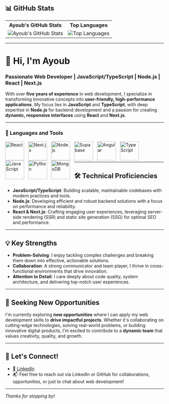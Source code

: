 ## 📊 GitHub Stats

<table>
  <tr>
    <th style="text-align:center">Ayoub's GitHub Stats</th>
    <th style="text-align:center">Top Languages</th>
  </tr>
  <tr>
    <td>
      <img src="https://github-stats-readme-beta.vercel.app/api?username=ayoubaloui94&show_icons=true&theme=github_dark&hide_border=true" alt="Ayoub's GitHub Stats" />
    </td>
    <td>
      <img src="https://github-stats-readme-beta.vercel.app/api/top-langs/?username=ayoubaloui94&layout=compact&theme=github_dark&hide_border=true" alt="Top Languages" />
    </td>
  </tr>
</table>

---

# 👋 Hi, I'm Ayoub

### Passionate Web Developer | JavaScript/TypeScript | Node.js | React | Next.js

With over **five years of experience** in web development, I specialize in transforming innovative concepts into **user-friendly, high-performance applications**. My focus lies in **JavaScript** and **TypeScript**, with deep expertise in **Node.js** for backend development and a passion for creating **dynamic, responsive interfaces** using **React** and **Next.js**.

---

### 🧰 Languages and Tools

<img align="left" alt="React" width="60px" style="padding-right:10px;" src="https://cdn.jsdelivr.net/gh/devicons/devicon/icons/react/react-original.svg" />
<img align="left" alt="Next.js" width="60px" style="padding-right:10px;" src="https://cdn.jsdelivr.net/gh/devicons/devicon/icons/nextjs/nextjs-original.svg" />
<img align="left" alt="Node.js" width="60px" style="padding-right:10px;" src="https://cdn.jsdelivr.net/gh/devicons/devicon/icons/nodejs/nodejs-original.svg" />
<img align="left" alt="Supabase" width="60px" style="padding-right:10px;" src="https://cdn.jsdelivr.net/gh/devicons/devicon/icons/supabase/supabase-original.svg" />
<img align="left" alt="Angular" width="60px" style="padding-right:10px;" src="https://cdn.jsdelivr.net/gh/devicons/devicon/icons/angularjs/angularjs-plain.svg" />
<img align="left" alt="TypeScript" width="60px" style="padding-right:10px;" src="https://cdn.jsdelivr.net/gh/devicons/devicon/icons/typescript/typescript-plain.svg" />
<img align="left" alt="JavaScript" width="60px" style="padding-right:10px;" src="https://cdn.jsdelivr.net/gh/devicons/devicon/icons/javascript/javascript-plain.svg" />
<img align="left" alt="Python" width="60px" style="padding-right:10px;" src="https://cdn.jsdelivr.net/gh/devicons/devicon/icons/python/python-plain.svg" />
<img align="left" alt="MongoDB" width="60px" style="padding-right:10px;" src="https://cdn.jsdelivr.net/gh/devicons/devicon/icons/mongodb/mongodb-original.svg" />

<br /><br /><br />


---

## 🛠️ Technical Proficiencies

- **JavaScript/TypeScript**: Building scalable, maintainable codebases with modern practices and tools.
- **Node.js**: Developing efficient and robust backend solutions with a focus on performance and reliability.
- **React & Next.js**: Crafting engaging user experiences, leveraging server-side rendering (SSR) and static site generation (SSG) for optimal SEO and performance.

---

## 💡 Key Strengths

- **Problem-Solving**: I enjoy tackling complex challenges and breaking them down into effective, actionable solutions.
- **Collaboration**: A strong communicator and team player, I thrive in cross-functional environments that drive innovation.
- **Attention to Detail**: I care deeply about code quality, system architecture, and delivering top-notch user experiences.

---

## 🚀 Seeking New Opportunities

I'm currently exploring **new opportunities** where I can apply my web development skills to **drive impactful projects**. Whether it's collaborating on cutting-edge technologies, solving real-world problems, or building innovative digital products, I'm excited to contribute to a **dynamic team** that values creativity, quality, and growth.

---

## 🤝 Let's Connect!

- 💼 [LinkedIn](https://www.linkedin.com/in/ayoub-aloui-3089b9298/)
- 📬 Feel free to reach out via LinkedIn or GitHub for collaborations, opportunities, or just to chat about web development!

---

_Thanks for stopping by!_

